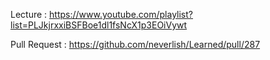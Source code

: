 Lecture : https://www.youtube.com/playlist?list=PLJkjrxxiBSFBoe1dl1fsNcX1p3EOiVywt

Pull Request : https://github.com/neverlish/Learned/pull/287

